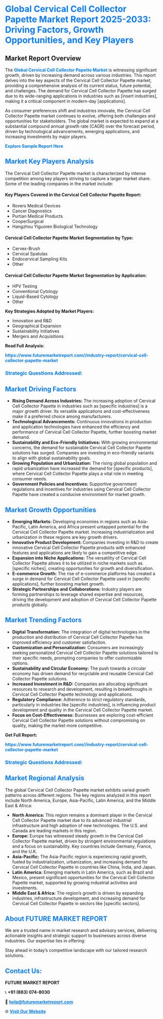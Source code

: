 <h1 style="color: #007BFF;">Global Cervical Cell Collector Papette Market Report 2025-2033: Driving Factors, Growth Opportunities, and Key Players</h1>

<section id="overview">
<h2>Market Report Overview</h2>
<p>The <a href="https://www.futuremarketreport.com//industry-report/cervical-cell-collector-papette-market" style="color: #007BFF; text-decoration: none;"><strong>Global Cervical Cell Collector Papette Market</strong></a> is witnessing significant growth, driven by increasing demand across various industries. This report delves into the key aspects of the Cervical Cell Collector Papette market, providing a comprehensive analysis of its current status, future potential, and challenges. The demand for Cervical Cell Collector Papette has surged due to its wide-ranging applications in industries such as [insert industries], making it a critical component in modern-day [applications].</p>
<p>As consumer preferences shift and industries innovate, the Cervical Cell Collector Papette market continues to evolve, offering both challenges and opportunities for stakeholders. The global market is expected to expand at a substantial compound annual growth rate (CAGR) over the forecast period, driven by technological advancements, emerging applications, and increasing investments by major players.</p>
</section>

<section id="overview">
<p><a href="https://www.futuremarketreport.com//request-sample/reportId=78745" style="color: #007BFF; text-decoration: none;"><strong>Explore Sample Report Here</strong></a></p>
</section>

<section id="key-players">
<h2 style="color: #007BFF;">Market Key Players Analysis</h2>
<p>The Cervical Cell Collector Papette market is characterized by intense competition among key players striving to capture a larger market share. Some of the leading companies in the market include:</p>
<h4>Key Players Covered in the Cervical Cell Collector Papette Report:</h4>
<ul><li>Rovers Medical Devices</li><li>Cancer Diagnostics</li><li>Purtian Medical Products</li><li>CooperSurgical</li><li>Hangzhou Yiguoren Biological Technology</li></ul>
<h4>Cervical Cell Collector Papette Market Segmentation by Type:</h4>
<ul><li>Cervex-Brush</li><li>Cervical Spatulas</li><li>Endocervical Sampling Kits</li><li>Other</li></ul>

<h4>Cervical Cell Collector Papette Market Segmentation by Application:</h4>
<ul><li>HPV Testing</li><li>Conventional Cytology</li><li>Liquid-Based Cytology</li><li>Other</li></ul>
<p><strong>Key Strategies Adopted by Market Players:</strong></p>
<ul>
<li>Innovation and R&D</li>
<li>Geographical Expansion</li>
<li>Sustainability Initiatives</li>
<li>Mergers and Acquisitions</li>
</ul>
</section>

<section>
<p><strong>Read Full Analysis: </strong></p><a href="https://www.futuremarketreport.com//industry-report/cervical-cell-collector-papette-market" style="color: #007BFF; text-decoration: none;"><strong>https://www.futuremarketreport.com//industry-report/cervical-cell-collector-papette-market</strong></a>
<h3 style="color: #007BFF;">Strategic Questions Addressed:</h3>
</section>

<section id="driving-factors">
<h2 style="color: #007BFF;">Market Driving Factors</h2>
<ul>
<li><strong>Rising Demand Across Industries:</strong> The increasing adoption of Cervical Cell Collector Papette in industries such as [specific industries] is a major growth driver. Its versatile applications and cost-effectiveness make it a preferred choice among manufacturers.</li>
<li><strong>Technological Advancements:</strong> Continuous innovations in production and application technologies have enhanced the efficiency and performance of Cervical Cell Collector Papette, further boosting market demand.</li>
<li><strong>Sustainability and Eco-Friendly Initiatives:</strong> With growing environmental concerns, the demand for sustainable Cervical Cell Collector Papette solutions has surged. Companies are investing in eco-friendly variants to align with global sustainability goals.</li>
<li><strong>Growing Population and Urbanization:</strong> The rising global population and rapid urbanization have increased the demand for [specific products], where Cervical Cell Collector Papette plays a vital role in meeting consumer needs.</li>
<li><strong>Government Policies and Incentives:</strong> Supportive government regulations and incentives for industries using Cervical Cell Collector Papette have created a conducive environment for market growth.</li>
</ul>
</section>

<section id="growth-opportunities">
<h2 style="color: #007BFF;">Market Growth Opportunities</h2>
<ul>
<li><strong>Emerging Markets:</strong> Developing economies in regions such as Asia-Pacific, Latin America, and Africa present untapped potential for the Cervical Cell Collector Papette market. Increasing industrialization and urbanization in these regions are key growth drivers.</li>
<li><strong>Innovative Product Development:</strong> Companies investing in R&D to create innovative Cervical Cell Collector Papette products with enhanced features and applications are likely to gain a competitive edge.</li>
<li><strong>Expansion into Niche Applications:</strong> The versatility of Cervical Cell Collector Papette allows it to be utilized in niche markets such as [specific niches], creating opportunities for growth and diversification.</li>
<li><strong>E-commerce Growth:</strong> The rise of e-commerce platforms has created a surge in demand for Cervical Cell Collector Papette used in [specific applications], further boosting market growth.</li>
<li><strong>Strategic Partnerships and Collaborations:</strong> Industry players are forming partnerships to leverage shared expertise and resources, driving the development and adoption of Cervical Cell Collector Papette products globally.</li>
</ul>
</section>

<section id="trending-factors">
<h2 style="color: #007BFF;">Market Trending Factors</h2>
<ul>
<li><strong>Digital Transformation:</strong> The integration of digital technologies in the production and distribution of Cervical Cell Collector Papette has improved efficiency and customer satisfaction.</li>
<li><strong>Customization and Personalization:</strong> Consumers are increasingly seeking personalized Cervical Cell Collector Papette solutions tailored to their specific needs, prompting companies to offer customizable options.</li>
<li><strong>Sustainability and Circular Economy:</strong> The push towards a circular economy has driven demand for recyclable and reusable Cervical Cell Collector Papette solutions.</li>
<li><strong>Increased Investment in R&D:</strong> Companies are allocating significant resources to research and development, resulting in breakthroughs in Cervical Cell Collector Papette technology and applications.</li>
<li><strong>Regulatory Compliance:</strong> Adherence to strict regulatory standards, particularly in industries like [specific industries], is influencing product development and quality in the Cervical Cell Collector Papette market.</li>
<li><strong>Focus on Cost-Effectiveness:</strong> Businesses are exploring cost-efficient Cervical Cell Collector Papette solutions without compromising on quality, making the market more competitive.</li>
</ul>
</section>

<section>
<p><strong>Get Full Report: </strong></p><a href="https://www.futuremarketreport.com//industry-report/cervical-cell-collector-papette-market" style="color: #007BFF; text-decoration: none;"><strong>https://www.futuremarketreport.com//industry-report/cervical-cell-collector-papette-market</strong></a>
<h3 style="color: #007BFF;">Strategic Questions Addressed:</h3>
</section>


<section id="regional-analysis">
<h2 style="color: #007BFF;">Market Regional Analysis</h2>
<p>The global Cervical Cell Collector Papette market exhibits varied growth patterns across different regions. The key regions analyzed in this report include North America, Europe, Asia-Pacific, Latin America, and the Middle East & Africa:</p>
<ul>
<li><strong>North America:</strong> This region remains a dominant player in the Cervical Cell Collector Papette market due to its advanced industrial infrastructure and high adoption of new technologies. The U.S. and Canada are leading markets in this region.</li>
<li><strong>Europe:</strong> Europe has witnessed steady growth in the Cervical Cell Collector Papette market, driven by stringent environmental regulations and a focus on sustainability. Key countries include Germany, France, and the U.K.</li>
<li><strong>Asia-Pacific:</strong> The Asia-Pacific region is experiencing rapid growth, fueled by industrialization, urbanization, and increasing demand for Cervical Cell Collector Papette in countries like China, India, and Japan.</li>
<li><strong>Latin America:</strong> Emerging markets in Latin America, such as Brazil and Mexico, present significant opportunities for the Cervical Cell Collector Papette market, supported by growing industrial activities and investments.</li>
<li><strong>Middle East & Africa:</strong> The region’s growth is driven by expanding industries, infrastructure development, and increasing demand for Cervical Cell Collector Papette in sectors like [specific sectors].</li>
</ul>
</section>

<footer>
<h2 style="color: #007BFF;">About FUTURE MARKET REPORT</h2>
<p>We are a trusted name in market research and advisory services, delivering actionable insights and strategic support to businesses across diverse industries. Our expertise lies in offering:</p>

<p>Stay ahead in today’s competitive landscape with our tailored research solutions.</p>

<h2 style="color: #007BFF;">Contact Us:</h2>
<p><strong>FUTURE MARKET REPORT</strong></p>
<p>📞 <strong>+91 (883) 074-8030</strong></p>
<p>📧 <strong><a href="mailto:help@futuremarketreport.com" style="color: #007BFF;">help@futuremarketreport.com</a></strong></p>
<p>🌐 <strong><a href="https://www.futuremarketreport.com/" style="color: #007BFF;">Visit Our Website</a></strong></p>
</footer>